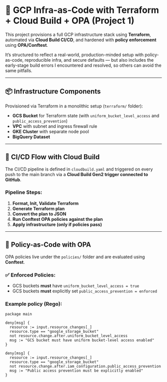 # 🔧 GCP Infra-as-Code with Terraform + Cloud Build + OPA (Project 1)

This project provisions a full GCP infrastructure stack using **Terraform**, automated via **Cloud Build CI/CD**, and hardened with **policy enforcement** using **OPA/Conftest**.

It’s structured to reflect a real-world, production-minded setup with policy-as-code, reproducible infra, and secure defaults — but also includes the early-stage build errors I encountered and resolved, so others can avoid the same pitfalls.

---

## 📦 Infrastructure Components

Provisioned via Terraform in a monolithic setup (`terraform/` folder):

- **GCS Bucket** for Terraform state (with `uniform_bucket_level_access` and `public_access_prevention`)
- **VPC** with subnet and ingress firewall rule
- **GKE Cluster** with separate node pool
- **BigQuery Dataset**

---

## 🔄 CI/CD Flow with Cloud Build

The CI/CD pipeline is defined in `cloudbuild.yaml` and triggered on every push to the main branch via a **Cloud Build Gen2 trigger connected to GitHub**.

### Pipeline Steps:
1. **Format, Init, Validate Terraform**
2. **Generate Terraform plan**
3. **Convert the plan to JSON**
4. **Run Conftest OPA policies against the plan**
5. **Apply infrastructure (only if policies pass)**

---

## 🔐 Policy-as-Code with OPA

OPA policies live under the `policies/` folder and are evaluated using **Conftest**.

### ✅ Enforced Policies:
- GCS buckets **must** have `uniform_bucket_level_access = true`
- GCS buckets **must** explicitly set `public_access_prevention = enforced`

### Example policy (Rego):

```rego
package main

deny[msg] {
  resource := input.resource_changes[_]
  resource.type == "google_storage_bucket"
  not resource.change.after.uniform_bucket_level_access
  msg := "GCS bucket must have uniform bucket-level access enabled"
}

deny[msg] {
  resource := input.resource_changes[_]
  resource.type == "google_storage_bucket"
  not resource.change.after.iam_configuration.public_access_prevention
  msg := "Public access prevention must be explicitly enabled"
}